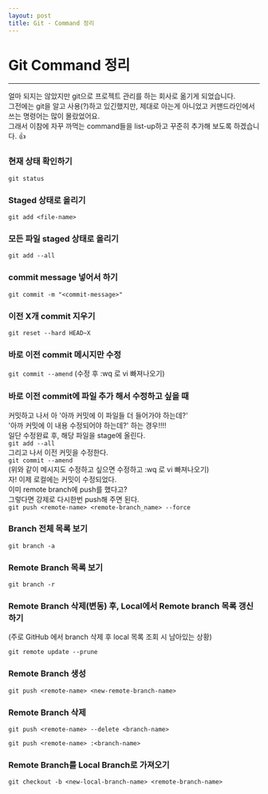 ```yaml
---
layout: post
title: Git - Command 정리
---
```


# Git Command 정리

---

얼마 되지는 않았지만 git으로 프로젝트 관리를 하는 회사로 옮기게 되었습니다.  
그전에는 git을 알고 사용(?)하고 있긴했지만, 제대로 아는게 아니었고 커맨드라인에서 쓰는 명령어는 많이 몰랐었어요.  
그래서 이참에 자꾸 까먹는 command들을 list-up하고 꾸준히 추가해 보도록 하겠습니다. 👍    

### 현재 상태 확인하기  
`git status`

### Staged 상태로 올리기  
`git add <file-name>`

### 모든 파일 staged 상태로 올리기
`git add --all`

### commit message 넣어서 하기
`git commit -m "<commit-message>"`

### 이전 X개 commit  지우기
`git reset --hard HEAD~X`

### 바로 이전 commit **메시지만** 수정
`git commit --amend`
(수정 후 :wq 로 vi 빠져나오기)  

### 바로 이전 commit에 **파일 추가** 해서 수정하고 싶을 때  
커밋하고 나서 아 '아까 커밋에 이 파일들 더 들어가야 하는데?'  
'아까 커밋에 이 내용 수정되어야 하는데?' 하는 경우!!!!  
일단 수정완료 후, 해당 파일을 stage에 올린다.  
`git add --all`  
그리고 나서 이전 커밋을 수정한다.  
`git commit --amend`  
(위와 같이 메시지도 수정하고 싶으면 수정하고 :wq 로 vi 빠져나오기)  
자! 이제 로컬에는 커밋이 수정되었다.  
이미 remote branch에 push를 했다고?  
그렇다면 강제로 다시한번 push해 주면 된다.  
`git push <remote-name> <remote-branch_name> --force`  

### Branch 전체 목록 보기
`git branch -a`

### Remote Branch 목록 보기
`git branch -r`

### Remote Branch 삭제(변동) 후, Local에서 Remote branch 목록 갱신하기  
(주로 GitHub 에서 branch 삭제 후 local 목록 조회 시 남아있는 상황)  

`git remote update --prune`

### Remote Branch 생성
`git push <remote-name> <new-remote-branch-name>`

### Remote Branch 삭제
`git push <remote-name> --delete <branch-name>`  

`git push <remote-name> :<branch-name>`

### Remote Branch를 Local Branch로 가져오기
`git checkout -b <new-local-branch-name> <remote-branch-name>`
